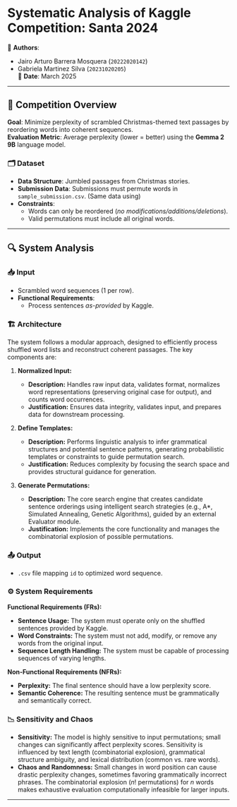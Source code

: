 # Systematic Analysis of Kaggle Competition: Santa 2024

📝 **Authors**:  
- Jairo Arturo Barrera Mosquera (`20222020142`)  
- Gabriela Martinez Silva (`20231020205`)  
📅 **Date**: March 2025  

---

## 🎯 Competition Overview
**Goal**: Minimize perplexity of scrambled Christmas-themed text passages by reordering words into coherent sequences.  
**Evaluation Metric**: Average perplexity (lower = better) using the **Gemma 2 9B** language model.  

### 🗂 Dataset
- **Data Structure**: Jumbled passages from Christmas stories.  
- **Submission Data**: Submissions must permute words in `sample_submission.csv`. (Same data using)
- **Constraints**:  
  - Words can only be reordered (*no modifications/additions/deletions*).  
  - Valid permutations must include all original words.  

---

## 🔍 System Analysis
### 📥 Input
- Scrambled word sequences (1 per row).  
- **Functional Requirements**:  
  - Process sentences *as-provided* by Kaggle.  

### 🏗️ Architecture

The system follows a modular approach, designed to efficiently process shuffled word lists and reconstruct coherent passages. The key components are:

1.  **Normalized Input:**
    * **Description:** Handles raw input data, validates format, normalizes word representations (preserving original case for output), and counts word occurrences.
    * **Justification:** Ensures data integrity, validates input, and prepares data for downstream processing.

2.  **Define Templates:**
    * **Description:** Performs linguistic analysis to infer grammatical structures and potential sentence patterns, generating probabilistic templates or constraints to guide permutation search.
    * **Justification:** Reduces complexity by focusing the search space and provides structural guidance for generation.

3.  **Generate Permutations:**
    * **Description:** The core search engine that creates candidate sentence orderings using intelligent search strategies (e.g., A*, Simulated Annealing, Genetic Algorithms), guided by an external Evaluator module.
    * **Justification:** Implements the core functionality and manages the combinatorial explosion of possible permutations.


### 📤 Output
- `.csv` file mapping `id` to optimized word sequence.  

### ⚙️ System Requirements

**Functional Requirements (FRs):**
* **Sentence Usage:** The system must operate only on the shuffled sentences provided by Kaggle.
* **Word Constraints:** The system must not add, modify, or remove any words from the original input.
* **Sequence Length Handling:** The system must be capable of processing sequences of varying lengths.

**Non-Functional Requirements (NFRs):**
* **Perplexity:** The final sentence should have a low perplexity score.
* **Semantic Coherence:** The resulting sentence must be grammatically and semantically correct.

### 📉 Sensitivity and Chaos

* **Sensitivity:** The model is highly sensitive to input permutations; small changes can significantly affect perplexity scores. Sensitivity is influenced by text length (combinatorial explosion), grammatical structure ambiguity, and lexical distribution (common vs. rare words).
* **Chaos and Randomness:** Small changes in word position can cause drastic perplexity changes, sometimes favoring grammatically incorrect phrases. The combinatorial explosion ($n!$ permutations) for $n$ words makes exhaustive evaluation computationally infeasible for larger inputs.

---  


